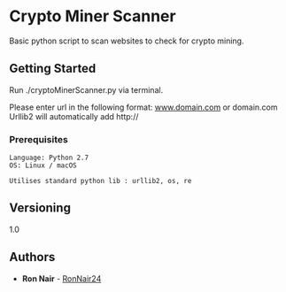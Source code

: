 # Crypto Miner Scanner

Basic python script to scan websites to check for crypto mining.

## Getting Started

Run ./cryptoMinerScanner.py via terminal.

Please enter url in the following format: www.domain.com or domain.com
Urllib2 will automatically add http://

### Prerequisites


```
Language: Python 2.7
OS: Linux / macOS

Utilises standard python lib : urllib2, os, re

```

## Versioning

1.0

## Authors

* **Ron Nair** - [RonNair24](https://github.com/RonNair24)
